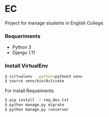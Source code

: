 # EC
Project for manage students in English College.

### Requeriments

   - Python 3
   - Django 1.11

### Install VirtualEnv

```sh
$ virtualenv --python=python3 venv
$ source venv/bin/Activate
```

For install Requeiments

```sh
$ pip install -r req_dev.txt
$ python manage.py migrate
$ python manage.py runserver
```
  

